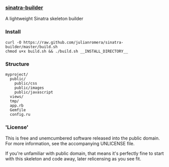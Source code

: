### [sinatra-builder](#)

A lightweight Sinatra skeleton builder

### Install

    curl -O https://raw.github.com/julianromera/sinatra-builder/master/build.sh  
    chmod u+x build.sh && ./build.sh __INSTALL_DIRECTORY__

### Structure

    myproject/
      public/
        public/css
        public/images
        public/javascript
      views/
      tmp/
      app.rb
      Gemfile
      config.ru


### 'License'

This is free and unemcumbered software released into the public domain. For more information, see the accompanying UNLICENSE file.

If you're unfamiliar with public domain, that means it's perfectly fine to start with this skeleton and code away, later relicensing as you see fit.

